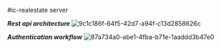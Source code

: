 #ic-realestate server

***Rest api architecture***
![9c1c186f-64f5-42d7-a94f-c13d2858626c](https://github.com/user-attachments/assets/7d9390db-97db-4c4e-92f0-5b761ef0116b)



***Authentication workflow***
![87a734a0-abe1-4fba-b71e-1aaddd3b47e0](https://github.com/user-attachments/assets/41396157-c185-41ad-9ebb-1a22d9f50719)

